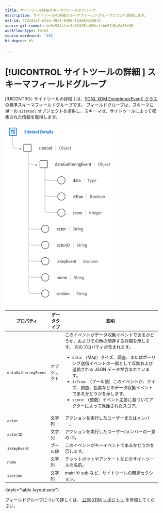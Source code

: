 ```yaml
---
title: サイトツール詳細スキーマフィールドグループ
description: サイトツールの詳細スキーマフィールドグループについて説明します。
exl-id: 472c0a3f-efda-49af-9490-f2de90b348c0
source-git-commit: de8e944cfec3b52d25bb02bcfebe57d6a2a35e39
workflow-type: tm+mt
source-wordcount: '181'
ht-degree: 6%

---
```


# [!UICONTROL  サイトツールの詳細 ] スキーマフィールドグループ

[!UICONTROL  サイトツールの詳細 ] は、[[!DNL XDM ExperienceEvent]  クラス ](../../classes/experienceevent.md) の標準スキーマフィールドグループです。 フィールドグループは、スキーマに単一の `sitetool` オブジェクトを提供し、スキーマは、サイトツールによって収集された情報を取得します。

![ フィールドグループ構造 ](../../images/field-groups/sitetool-details.png)

| プロパティ | データタイプ | 説明 |
| --- | --- | --- |
| `dataGatheringEvent` | オブジェクト | このイベントがデータ収集イベントであるかどうか、およびその他の関連する詳細を示します。 次のプロパティが含まれます。<ul><li>`data`: （Map）クイズ、調査、またはポーリング送信イベントの一部として収集および送信される JSON データが含まれています。</li><li>`isTrue`: （ブール値）このイベントが、クイズ、調査、投票などのデータ収集イベントであるかどうかを示します。</li><li>`score`: （整数）イベント応答に基づいてアクターによって保護されたスコア。</li></ul> |
| `actor` | 文字列 | アクションを実行したユーザーまたはメンバー。 |
| `actorID` | 文字列 | アクションを実行したユーザー/メンバーの一意の ID。 |
| `isKeyEvent` | ブール値 | このイベントがキーイベントであるかどうかを示します。 |
| `name` | 文字列 | チャットボットやアンケートなどのサイトツールの名前。 |
| `section` | 文字列 | main や sub など、サイトツールの関連セクション。 |

{style="table-layout:auto"}

フィールドグループについて詳しくは、[ 公開 XDM リポジトリ ](https://github.com/adobe/xdm/blob/master/components/fieldgroups/experience-event/industry-verticals/experienceevent-healthcare-sitetool.schema.json) を参照してください。

